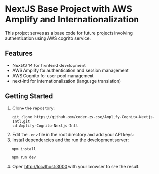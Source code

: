 # NextJS Base Project with AWS Amplify and Internationalization

This project serves as a base code for future projects involving authentication using AWS cognito service.

## Features

- NextJS 14 for frontend development
- AWS Amplify for authentication and session management
- AWS Cognito for user pool management
- next-intl for internationalization (language translation)
  
## Getting Started

1. Clone the repository:
   ```
   git clone https://github.com/coder-zs-cse/Amplify-Cognito-Nextjs-Intl.git
   cd Amplify-Cognito-Nextjs-Intl
   ```
2. Edit the `.env` file in the root directory and add your API keys:
3. Install dependencies and the run the development server:
```
   npm install

   npm run dev
```
4. Open [http://localhost:3000](http://localhost:3000) with your browser to see the result.
   

